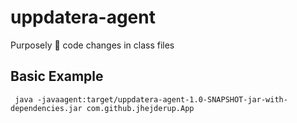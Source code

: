 # uppdatera-agent
Purposely 💉 code changes in class files

## Basic Example
```jshelllanguage
 java -javaagent:target/uppdatera-agent-1.0-SNAPSHOT-jar-with-dependencies.jar com.github.jhejderup.App
```